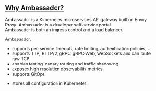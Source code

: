 ## [Why Ambassador?](https://www.getambassador.io/about/why-ambassador)

Ambassador is a Kubernetes microservices API gateway built on Envoy Proxy.
Ambassador is a developer self-service portal.  
Ambassador is both an ingress control and a load balancer.  

Ambassador:
* supports per-service timeouts, rate limiting, authentication policies, ...
* supports TTP, HTTP/2, gRPC, gRPC-Web, WebSockets and can route raw TCP
* enables testing, canary routing and traffic shadowing
* exposes high resolution observability metrics
* supports GitOps
+ stores all configuration in Kubernetes
